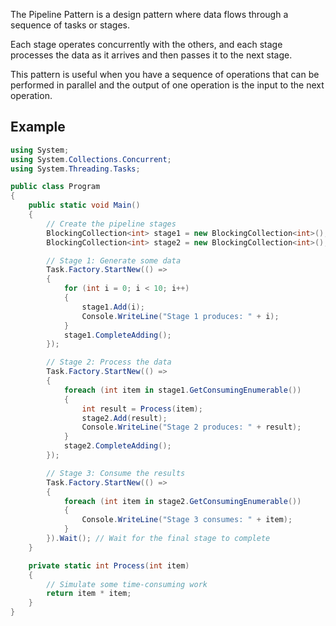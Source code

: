 The Pipeline Pattern is a design pattern where data flows through a sequence of tasks or stages. 

Each stage operates concurrently with the others, and each stage processes the data as it arrives and then passes it to the next stage. 

This pattern is useful when you have a sequence of operations that can be performed in parallel and the output of one operation is the input to the next operation.

## Example

```csharp
using System;
using System.Collections.Concurrent;
using System.Threading.Tasks;

public class Program
{
    public static void Main()
    {
        // Create the pipeline stages
        BlockingCollection<int> stage1 = new BlockingCollection<int>();
        BlockingCollection<int> stage2 = new BlockingCollection<int>();

        // Stage 1: Generate some data
        Task.Factory.StartNew(() =>
        {
            for (int i = 0; i < 10; i++)
            {
                stage1.Add(i);
                Console.WriteLine("Stage 1 produces: " + i);
            }
            stage1.CompleteAdding();
        });

        // Stage 2: Process the data
        Task.Factory.StartNew(() =>
        {
            foreach (int item in stage1.GetConsumingEnumerable())
            {
                int result = Process(item);
                stage2.Add(result);
                Console.WriteLine("Stage 2 produces: " + result);
            }
            stage2.CompleteAdding();
        });

        // Stage 3: Consume the results
        Task.Factory.StartNew(() =>
        {
            foreach (int item in stage2.GetConsumingEnumerable())
            {
                Console.WriteLine("Stage 3 consumes: " + item);
            }
        }).Wait(); // Wait for the final stage to complete
    }

    private static int Process(int item)
    {
        // Simulate some time-consuming work
        return item * item;
    }
}
```
